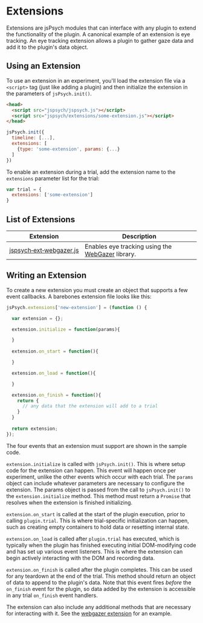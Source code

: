 # Extensions

Extensions are jsPsych modules that can interface with any plugin to extend the functionality of the plugin. A canonical example of an extension is eye tracking. An eye tracking extension allows a plugin to gather gaze data and add it to the plugin's data object.

## Using an Extension

To use an extension in an experiment, you'll load the extension file via a `<script>` tag (just like adding a plugin) and then initialize the extension in the parameters of `jsPsych.init()`.

```html
<head>
  <script src="jspsych/jspsych.js"></script>
  <script src="jspsych/extensions/some-extension.js"></script>
</head>
```

```js
jsPsych.init({
  timeline: [...],
  extensions: [
    {type: 'some-extension', params: {...}
  ]
})
```

To enable an extension during a trial, add the extension name to the `extensions` parameter list for the trial:

```js
var trial = {
  extensions: ['some-extension']
}
```

## List of Extensions

Extension | Description
------ | -----------
[jspsych&#8209;ext&#8209;webgazer.js](/extensions/jspsych-ext-webgazer.md) | Enables eye tracking using the [WebGazer](https://webgazer.cs.brown.edu/) library.

## Writing an Extension

To create a new extension you must create an object that supports a few event callbacks. A barebones extension file looks like this:

```js
jsPsych.extensions['new-extension'] = (function () {

  var extension = {};

  extension.initialize = function(params){

  }
  
  extension.on_start = function(){

  }

  extension.on_load = function(){

  }

  extension.on_finish = function(){
    return {
      // any data that the extension will add to a trial
    }
  }
  
  return extension;
});
```

The four events that an extension must support are shown in the sample code.

`extension.initialize` is called with `jsPsych.init()`. This is where setup code for the extension can happen. This event will happen once per experiment, unlike the other events which occur with each trial. The `params` object can include whatever parameters are necessary to configure the extension. The params object is passed from the call to `jsPsych.init()` to the `extension.initialize` method. This method must return a `Promise` that resolves when the extension is finished initializing. 

`extension.on_start` is called at the start of the plugin execution, prior to calling `plugin.trial`. This is where trial-specific initialization can happen, such as creating empty containers to hold data or resetting internal state.

`extension.on_load` is called after `plugin.trial` has executed, which is typically when the plugin has finished executing initial DOM-modifying code and has set up various event listeners. This is where the extension can begin actively interacting with the DOM and recording data.

`extension.on_finish` is called after the plugin completes. This can be used for any teardown at the end of the trial. This method should return an object of data to append to the plugin's data. Note that this event fires *before* the `on_finish` event for the plugin, so data added by the extension is accessible in any trial `on_finish` event handlers.

The extension can also include any additional methods that are necessary for interacting with it. See the [webgazer extension](/extensions/jspsych-ext-webgazer.md) for an example.